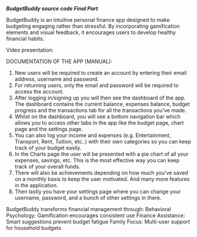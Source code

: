 ***BudgetBuddy source code Final Part***

BudgetBuddy is an intuitive personal finance app designed to make budgeting 
engaging rather than stressful. By incorporating gamification elements and visual 
feedback, it encourages users to develop healthy financial habits. 

Video presentation:  

DOCUMENTATION OF THE APP (MANUAL):
1. New users will be required to create an account by entering their email address, username and password.
2. For returning users, only the email and password will be required to access the account.
3. After logging in/signing up you will then see the dashboard of the app. The dashboard contains the current balance, expenses balance, budget progress
and the transactions tab for all the transactions you've made.
4. Whilst on the dashboard, you will see a bottom navigation bar which allows you to access other tabs in the app like the budget page, chart page and the settings page.
5. You can also log your income and expenses (e.g. Entertainment, Transport, Rent, Tuition, etc..) with their own categories so you can keep track of your budget easily.
6. In the Charts page the user will be presented with a pie chart of all your expenses, savings, etc. This is the most effective way you can keep track of your overall funds.
7. There will also be achievements depending on how much you've saved on a monthly basis to keep the user motivated. And many more features in the application.
8. Then lastly you have your settings page where you can change your username, password, and a bunch of other settings in there.


BudgetBuddy transforms financial management through: 
Behavioral Psychology: Gamification encourages consistent use 
Finance Assistance: Smart suggestions prevent budget fatigue 
Family Focus: Multi-user support for household budgets
